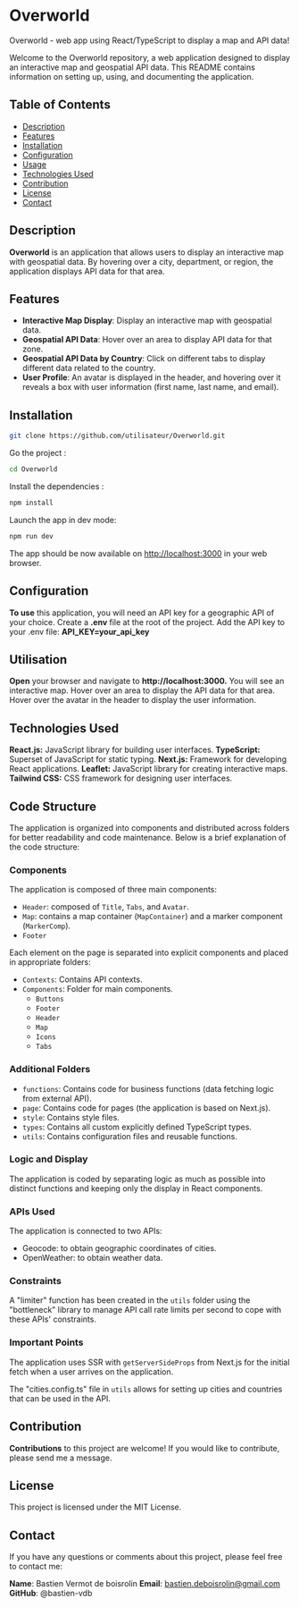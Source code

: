 # Overworld
Overworld - web app using React/TypeScript to display a map and API data!

Welcome to the Overworld repository, a web application designed to display an interactive map and geospatial API data. This README contains information on setting up, using, and documenting the application.

## Table of Contents

- [Description](#description)
- [Features](#features)
- [Installation](#installation)
- [Configuration](#configuration)
- [Usage](#usage)
- [Technologies Used](#technologies-used)
- [Contribution](#contribution)
- [License](#license)
- [Contact](#contact)

## Description
**Overworld** is an application that allows users to display an interactive map with geospatial data. By hovering over a city, department, or region, the application displays API data for that area.

## Features

- **Interactive Map Display**: Display an interactive map with geospatial data.
- **Geospatial API Data**: Hover over an area to display API data for that zone.
- **Geospatial API Data by Country**: Click on different tabs to display different data related to the country.
- **User Profile**: An avatar is displayed in the header, and hovering over it reveals a box with user information (first name, last name, and email).

## Installation
```bash
git clone https://github.com/utilisateur/Overworld.git
```
Go the project :
```bash
cd Overworld
```
Install the dependencies :
```bash
npm install
```
Launch the app in dev mode:
```bash
npm run dev
```
The app should be now available on [http://localhost:3000](http://localhost:3000) in your web browser.


## Configuration
**To use** this application, you will need an API key for a geographic API of your choice.
Create a **.env** file at the root of the project.
Add the API key to your .env file:
**API_KEY=your_api_key**


## Utilisation
**Open** your browser and navigate to **http://localhost:3000.**
You will see an interactive map. Hover over an area to display the API data for that area.
Hover over the avatar in the header to display the user information.


## Technologies Used
**React.js:** JavaScript library for building user interfaces.
**TypeScript:** Superset of JavaScript for static typing.
**Next.js:** Framework for developing React applications.
**Leaflet:** JavaScript library for creating interactive maps.
**Tailwind CSS:** CSS framework for designing user interfaces.


## Code Structure

The application is organized into components and distributed across folders for better readability and code maintenance. Below is a brief explanation of the code structure:

### Components

The application is composed of three main components:
- `Header`: composed of `Title`, `Tabs`, and `Avatar`.
- `Map`: contains a map container (`MapContainer`) and a marker component (`MarkerComp`).
- `Footer`

Each element on the page is separated into explicit components and placed in appropriate folders:

- `Contexts`: Contains API contexts.
- `Components`: Folder for main components.
  - `Buttons`
  - `Footer`
  - `Header`
  - `Map`
  - `Icons`
  - `Tabs`

### Additional Folders
- `functions`: Contains code for business functions (data fetching logic from external API).
- `page`: Contains code for pages (the application is based on Next.js).
- `style`: Contains style files.
- `types`: Contains all custom explicitly defined TypeScript types.
- `utils`: Contains configuration files and reusable functions.

### Logic and Display

The application is coded by separating logic as much as possible into distinct functions and keeping only the display in React components.

### APIs Used

The application is connected to two APIs:
- Geocode: to obtain geographic coordinates of cities.
- OpenWeather: to obtain weather data.

### Constraints

A "limiter" function has been created in the `utils` folder using the "bottleneck" library to manage API call rate limits per second to cope with these APIs' constraints.

### Important Points

The application uses SSR with `getServerSideProps` from Next.js for the initial fetch when a user arrives on the application.

The "cities.config.ts" file in `utils` allows for setting up cities and countries that can be used in the API.



## Contribution
**Contributions** to this project are welcome! If you would like to contribute, please send me a message.

## License
This project is licensed under the MIT License.

## Contact
If you have any questions or comments about this project, please feel free to contact me:

**Name**: Bastien Vermot de boisrolin
**Email**: bastien.deboisrolin@gmail.com
**GitHub**: @bastien-vdb


